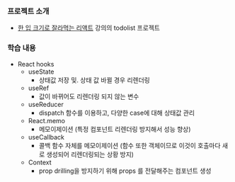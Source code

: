 ### 프로젝트 소개

- [한 입 크기로 잘라먹는 리액트](https://www.inflearn.com/course/%ED%95%9C%EC%9E%85-%EB%A6%AC%EC%95%A1%ED%8A%B8/dashboard) 강의의 todolist 프로젝트

### 학습 내용

- React hooks
  - useState
    - 상태값 저장 및. 상태 값 바뀔 경우 리렌더링
  - useRef
    - 값이 바뀌어도 리렌더링 되지 않는 변수
  - useReducer
    - dispatch 함수를 이용하고, 다양한 case에 대해 상태값 관리
  - React.memo
    - 메모이제이션 (특정 컴포넌트 리렌더링 방지해서 성능 향상)
  - useCallback
    - 콜백 함수 자체를 메모이제이션 (함수 또한 객체이므로 이것이 호출마다 새로 생성되어 리렌더링되는 상황 방지)
  - Context
    - prop drilling을 방지하기 위해 props 를 전달해주는 컴포넌트 생성
